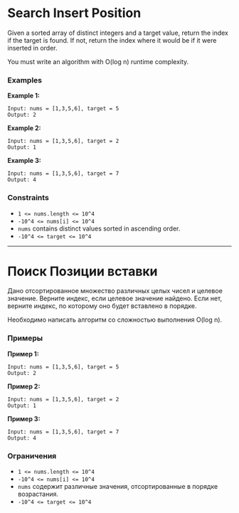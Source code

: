 # Search Insert Position

Given a sorted array of distinct integers and a target value, return the index if the target is found. If not, return the index where it would be if it were inserted in order.

You must write an algorithm with O(log n) runtime complexity.

### Examples

**Example 1:**

```
Input: nums = [1,3,5,6], target = 5  
Output: 2
```

**Example 2:**

```
Input: nums = [1,3,5,6], target = 2
Output: 1
```

**Example 3:**

```
Input: nums = [1,3,5,6], target = 7
Output: 4
```

### Constraints

* `1 <= nums.length <= 10^4`
* `-10^4 <= nums[i] <= 10^4`
* `nums` contains distinct values sorted in ascending order.
* `-10^4 <= target <= 10^4`

---

# Поиск Позиции вставки

Дано отсортированное множество различных целых чисел и целевое значение. Верните индекс, если целевое значение найдено. Если нет, верните индекс, по которому оно будет вставлено в порядке.

Необходимо написать алгоритм со сложностью выполнения O(log n).

### Примеры

**Пример 1:**

```
Input: nums = [1,3,5,6], target = 5  
Output: 2
```

**Пример 2:**

```
Input: nums = [1,3,5,6], target = 2
Output: 1
```

**Пример 3:**

```
Input: nums = [1,3,5,6], target = 7
Output: 4
```

### Ограничения

* `1 <= nums.length <= 10^4`
* `-10^4 <= nums[i] <= 10^4`
* `nums` содержит различные значения, отсортированные в порядке возрастания.
* `-10^4 <= target <= 10^4`
